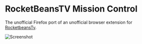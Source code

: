 # RocketBeansTV Mission Control
The unofficial Firefox port of an unofficial browser extension for [RocketbeansTv](http://rocketbeans.tv).

![Screenshot](http://s27.postimg.org/avwgypok3/github_banner.png) 
